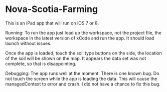 # Nova-Scotia-Farming

This is an iPad app that will run on iOS 7 or 8.

Running:
To run the app just load up the workspace, not the project file, the workspace in the latest
version of xCode and run the app. It should load launch without issues.

Once the app is loaded, touch the soil type buttons on the side, the location of the soil will
be shown on the map. It appears the data set was not complete, so that is disappointing.

Debugging:
The app runs well at the moment. There is one known bug. Do not touch the screen while the app is loading the data.
This will cause the managedContext to error and crash. I did not have a chance to fix this bug.
